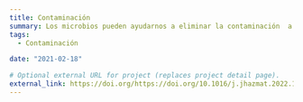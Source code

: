```yaml
---
title: Contaminación
summary: Los microbios pueden ayudarnos a eliminar la contaminación  a través de la biorremediación. Por ejemplo, hemos desarrollado un nuevo método para deshacerse del chapapote en las playas, a través de la biorremediación con hongos.
tags:
  - Contaminación

date: "2021-02-18"

# Optional external URL for project (replaces project detail page).
external_link: https://doi.org/https://doi.org/10.1016/j.jhazmat.2022.130324
---
```

